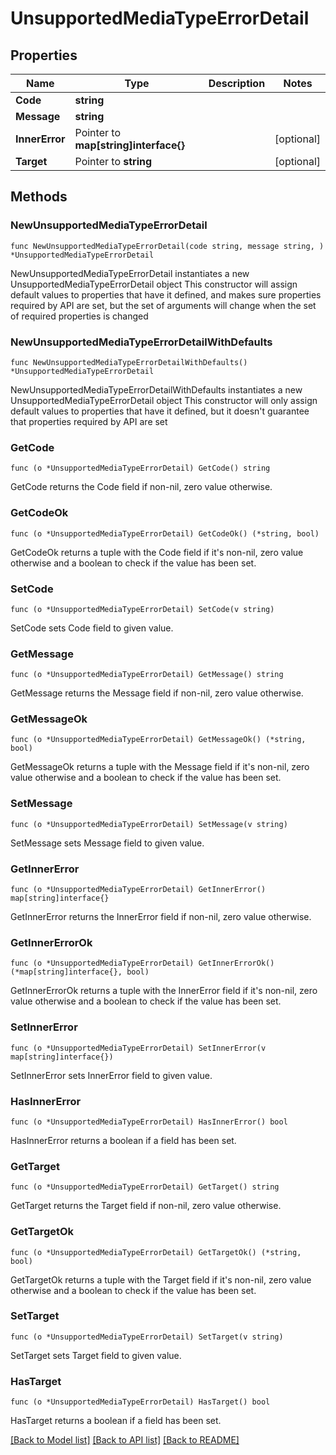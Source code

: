 # UnsupportedMediaTypeErrorDetail

## Properties

Name | Type | Description | Notes
------------ | ------------- | ------------- | -------------
**Code** | **string** |  | 
**Message** | **string** |  | 
**InnerError** | Pointer to **map[string]interface{}** |  | [optional] 
**Target** | Pointer to **string** |  | [optional] 

## Methods

### NewUnsupportedMediaTypeErrorDetail

`func NewUnsupportedMediaTypeErrorDetail(code string, message string, ) *UnsupportedMediaTypeErrorDetail`

NewUnsupportedMediaTypeErrorDetail instantiates a new UnsupportedMediaTypeErrorDetail object
This constructor will assign default values to properties that have it defined,
and makes sure properties required by API are set, but the set of arguments
will change when the set of required properties is changed

### NewUnsupportedMediaTypeErrorDetailWithDefaults

`func NewUnsupportedMediaTypeErrorDetailWithDefaults() *UnsupportedMediaTypeErrorDetail`

NewUnsupportedMediaTypeErrorDetailWithDefaults instantiates a new UnsupportedMediaTypeErrorDetail object
This constructor will only assign default values to properties that have it defined,
but it doesn't guarantee that properties required by API are set

### GetCode

`func (o *UnsupportedMediaTypeErrorDetail) GetCode() string`

GetCode returns the Code field if non-nil, zero value otherwise.

### GetCodeOk

`func (o *UnsupportedMediaTypeErrorDetail) GetCodeOk() (*string, bool)`

GetCodeOk returns a tuple with the Code field if it's non-nil, zero value otherwise
and a boolean to check if the value has been set.

### SetCode

`func (o *UnsupportedMediaTypeErrorDetail) SetCode(v string)`

SetCode sets Code field to given value.


### GetMessage

`func (o *UnsupportedMediaTypeErrorDetail) GetMessage() string`

GetMessage returns the Message field if non-nil, zero value otherwise.

### GetMessageOk

`func (o *UnsupportedMediaTypeErrorDetail) GetMessageOk() (*string, bool)`

GetMessageOk returns a tuple with the Message field if it's non-nil, zero value otherwise
and a boolean to check if the value has been set.

### SetMessage

`func (o *UnsupportedMediaTypeErrorDetail) SetMessage(v string)`

SetMessage sets Message field to given value.


### GetInnerError

`func (o *UnsupportedMediaTypeErrorDetail) GetInnerError() map[string]interface{}`

GetInnerError returns the InnerError field if non-nil, zero value otherwise.

### GetInnerErrorOk

`func (o *UnsupportedMediaTypeErrorDetail) GetInnerErrorOk() (*map[string]interface{}, bool)`

GetInnerErrorOk returns a tuple with the InnerError field if it's non-nil, zero value otherwise
and a boolean to check if the value has been set.

### SetInnerError

`func (o *UnsupportedMediaTypeErrorDetail) SetInnerError(v map[string]interface{})`

SetInnerError sets InnerError field to given value.

### HasInnerError

`func (o *UnsupportedMediaTypeErrorDetail) HasInnerError() bool`

HasInnerError returns a boolean if a field has been set.

### GetTarget

`func (o *UnsupportedMediaTypeErrorDetail) GetTarget() string`

GetTarget returns the Target field if non-nil, zero value otherwise.

### GetTargetOk

`func (o *UnsupportedMediaTypeErrorDetail) GetTargetOk() (*string, bool)`

GetTargetOk returns a tuple with the Target field if it's non-nil, zero value otherwise
and a boolean to check if the value has been set.

### SetTarget

`func (o *UnsupportedMediaTypeErrorDetail) SetTarget(v string)`

SetTarget sets Target field to given value.

### HasTarget

`func (o *UnsupportedMediaTypeErrorDetail) HasTarget() bool`

HasTarget returns a boolean if a field has been set.


[[Back to Model list]](../README.md#documentation-for-models) [[Back to API list]](../README.md#documentation-for-api-endpoints) [[Back to README]](../README.md)


